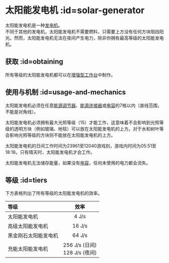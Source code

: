 # 太阳能发电机 :id=solar-generator

太阳能发电机是一种[发电机](/Electric-Machines#energy-generation)。  
不同于其他的发电机，太阳能发电机不需要燃料，只需要上方没有任何方块阻挡阳光。然而，太阳能发电机无法在夜间产生电力，除非你拥有最高等级的太阳能发电机。

## 获取 :id=obtaining

所有等级的太阳能发电机都可以在[增强型工作台](/Enhanced-Crafting-Table)中制作。

## 使用与机制 :id=usage-and-mechanics

太阳能发电机必须在任意[能源调节器](/Energy-Regulator)、[能源连接器](/Energy-Connector)或[电容](/Energy-Capacitors)的7格以内（直线范围，不能是对角线）。

太阳能发电机必须拥有最大光照等级（15）才能工作，这意味着不会影响到光照等级的透明方块（例如玻璃、地毯）可以放在太阳能发电机的上方。对于水和树叶等会影响光照等级的方块则不能放在太阳能发电机的上方。

太阳能发电机的日间工作时间为23961至12040游戏刻，游戏内时间为05:51至18:18。只有晴天时，太阳能发电机才会工作。

太阳能发电机无法储存能量，如果没有[电容](/Energy-Capacitors)，任何未使用的电力都会流失。

## 等级 :id=tiers

下方表格列出了所有等级的太阳能发电机的效率。

| 等级 | 效率 |
| :-- | :-: |
| 太阳能发电机 | 4 J/s |
| 高级太阳能发电机 | 16 J/s |
| 黑金刚石太阳能发电机 | 64 J/s |
| 充能太阳能发电机 | 256 J/s (日间)<br>128 J/s (夜间) |
